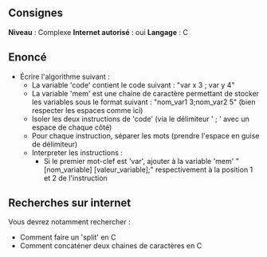 ## Consignes

**Niveau** : Complexe
**Internet autorisé** : oui
**Langage** : C

## Enoncé

- Écrire l'algorithme suivant :
	- La variable 'code' contient le code suivant : "var x 3 ; var y 4"
	- La variable 'mem' est une chaine de caractère permettant de stocker les variables sous le format suivant : "nom_var1 3;nom_var2 5" (bien respecter les espaces comme ici)
	- Isoler les deux instructions de 'code' (via le délimiteur ' ; ' avec un espace de chaque côté)
	- Pour chaque instruction, séparer les mots (prendre l'espace en guise de délimiteur)
	- Interpreter les instructions :
		- Si le premier mot-clef est 'var', ajouter à la variable 'mem' "\[nom_variable] \[valeur_variable];" respectivement à la position 1 et 2 de l'instruction

## Recherches sur internet

Vous devrez notamment rechercher :
- Comment faire un 'split' en C
- Comment concaténer deux chaines de caractères en C